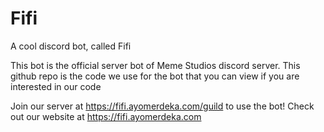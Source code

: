 # Fifi
A cool discord bot, called Fifi

This bot is the official server bot of Meme Studios discord server.
This github repo is the code we use for the bot that you can view if you are interested in our code

Join our server at https://fifi.ayomerdeka.com/guild to use the bot!
Check out our website at https://fifi.ayomerdeka.com

<!--
Set Member Count Here.
-->
